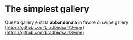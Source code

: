 The simplest gallery
=
Questa gallery è stata **abbandonata** in favore di swipe gallery
[https://github.com/bradbirdsall/Swipe](https://github.com/bradbirdsall/Swipe)
